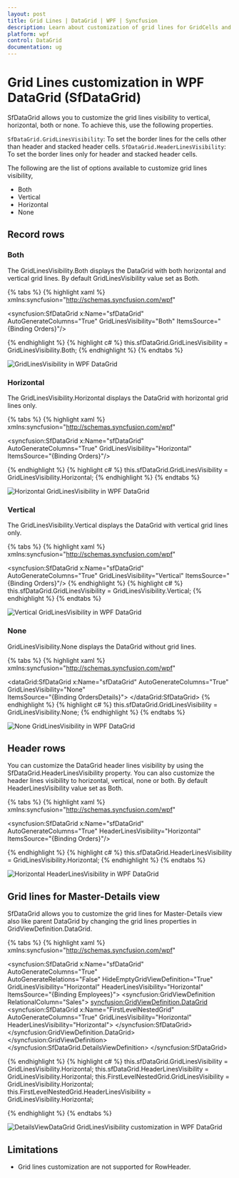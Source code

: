 ```yaml
---
layout: post
title: Grid Lines | DataGrid | WPF | Syncfusion
description: Learn about customization of grid lines for GridCells and HeaderCells in Syncfusion WPF DataGrid (SfDataGrid) control and more details.
platform: wpf
control: DataGrid
documentation: ug
---
```


# Grid Lines customization in WPF DataGrid (SfDataGrid)

SfDataGrid allows you to customize the grid lines visibility to vertical, horizontal, both or none. To achieve this, use the following properties.

`SfDataGrid.GridLinesVisibility`: To set the border lines for the cells other than header and stacked header cells.
`SfDataGrid.HeaderLinesVisibility`: To set the border lines only for header and stacked header cells.

The following are the list of options available to customize grid lines visibility,

* Both
* Vertical
* Horizontal
* None

## Record rows

### Both

The GridLinesVisibility.Both displays the DataGrid with both horizontal and vertical grid lines. By default GridLinesVisibility value set as Both.

{% tabs %}
{% highlight xaml %}
xmlns:syncfusion="http://schemas.syncfusion.com/wpf" 

<syncfusion:SfDataGrid  x:Name="sfDataGrid"
                        AutoGenerateColumns="True"
                        GridLinesVisibility="Both"
                        ItemsSource="{Binding Orders}"/>

{% endhighlight %}
{% highlight c# %}
this.sfDataGrid.GridLinesVisibility = GridLinesVisibility.Both;
{% endhighlight %}
{% endtabs %}

![GridLinesVisibility in WPF DataGrid](GridLines_images/GridLines_image1.png)

### Horizontal

The GridLinesVisibility.Horizontal displays the DataGrid with horizontal grid lines only.

{% tabs %}
{% highlight xaml %}
xmlns:syncfusion="http://schemas.syncfusion.com/wpf" 

<syncfusion:SfDataGrid  x:Name="sfDataGrid"
                        AutoGenerateColumns="True"
                        GridLinesVisibility="Horizontal" 
                        ItemsSource="{Binding Orders}"/>

{% endhighlight %}
{% highlight c# %}
 this.sfDataGrid.GridLinesVisibility = GridLinesVisibility.Horizontal;
{% endhighlight %}
{% endtabs %}

![Horizontal GridLinesVisibility in WPF DataGrid](GridLines_images/GridLines_image2.png)

### Vertical

The GridLinesVisibility.Vertical displays the DataGrid with vertical grid lines only.

{% tabs %}
{% highlight xaml %}
xmlns:syncfusion="http://schemas.syncfusion.com/wpf"

<syncfusion:SfDataGrid  x:Name="sfDataGrid"
                        AutoGenerateColumns="True"
                        GridLinesVisibility="Vertical" 
                        ItemsSource="{Binding Orders}"/>
{% endhighlight %}
{% highlight c# %}
 this.sfDataGrid.GridLinesVisibility = GridLinesVisibility.Vertical;
{% endhighlight %}
{% endtabs %}

![Vertical GridLinesVisibility in WPF DataGrid](GridLines_images/GridLines_image3.png)

### None
GridLinesVisibility.None displays the DataGrid without grid lines.

{% tabs %}
{% highlight xaml %}
xmlns:syncfusion="http://schemas.syncfusion.com/wpf"

 <dataGrid:SfDataGrid   x:Name="sfDataGrid"
                        AutoGenerateColumns="True" 
                        GridLinesVisibility="None"                     
                        ItemsSource="{Binding OrdersDetails}">
 </dataGrid:SfDataGrid>
{% endhighlight %}
{% highlight c# %}
 this.sfDataGrid.GridLinesVisibility = GridLinesVisibility.None;
{% endhighlight %}
{% endtabs %}

![None GridLinesVisibility in WPF DataGrid](GridLines_images/GridLines_image4.png)

## Header rows

You can customize the DataGrid header lines visibility by using the SfDataGrid.HeaderLinesVisibility property. You can also customize the header lines visibility to horizontal, vertical, none or both. By default HeaderLinesVisibility value set as Both.

{% tabs %}
{% highlight xaml %}
xmlns:syncfusion="http://schemas.syncfusion.com/wpf"

<syncfusion:SfDataGrid  x:Name="sfDataGrid"
                        AutoGenerateColumns="True"
                        HeaderLinesVisibility="Horizontal" 
                        ItemsSource="{Binding Orders}"/>

{% endhighlight %}
{% highlight c# %}
this.sfDataGrid.HeaderLinesVisibility = GridLinesVisibility.Horizontal;
{% endhighlight %}
{% endtabs %}

![Horizontal HeaderLinesVisibility in WPF DataGrid](GridLines_images/GridLines_image5.png)

## Grid lines for Master-Details view

SfDataGrid allows you to customize the grid lines for Master-Details view also like parent DataGrid by changing the grid lines properties in GridViewDefinition.DataGrid.

{% tabs %}
{% highlight xaml %}
xmlns:syncfusion="http://schemas.syncfusion.com/wpf"

<syncfusion:SfDataGrid x:Name="sfDataGrid"
                       AutoGenerateColumns="True"                            
                       AutoGenerateRelations="False"
                       HideEmptyGridViewDefinition="True"
                       GridLinesVisibility="Horizontal"
                       HeaderLinesVisibility="Horizontal"
                       ItemsSource="{Binding Employees}">
        <!--  FirstLevelNestedGrid is created here  -->
        <syncfusion:GridViewDefinition RelationalColumn="Sales">
            <syncfusion:GridViewDefinition.DataGrid>
                <syncfusion:SfDataGrid  x:Name="FirstLevelNestedGrid"
                                        AutoGenerateColumns="True" 
                                        GridLinesVisibility="Horizontal"
                                        HeaderLinesVisibility="Horizontal">
                </syncfusion:SfDataGrid>
            </syncfusion:GridViewDefinition.DataGrid>
        </syncfusion:GridViewDefinition>
    </syncfusion:SfDataGrid.DetailsViewDefinition>
</syncfusion:SfDataGrid>

{% endhighlight %}
{% highlight c# %}
this.sfDataGrid.GridLinesVisibility = GridLinesVisibility.Horizontal;
this.sfDataGrid.HeaderLinesVisibility = GridLinesVisibility.Horizontal;
this.FirstLevelNestedGrid.GridLinesVisibility = GridLinesVisibility.Horizontal;
this.FirstLevelNestedGrid.HeaderLinesVisibility = GridLinesVisibility.Horizontal;

{% endhighlight %}
{% endtabs %}

![DetailsViewDataGrid GridLinesVisibility customization in WPF DataGrid](GridLines_images/GridLines_image6.png)

## Limitations

* Grid lines customization are not supported for RowHeader.